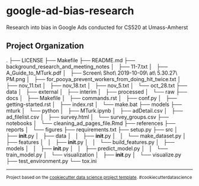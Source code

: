 google-ad-bias-research
==============================

Research into bias in Google Ads conducted for CS520 at Umass-Amherst

Project Organization
------------

   .
├── LICENSE
├── Makefile
├── README.md
├── background_research_and_meeting_notes
│   ├── 11-7.txt
│   ├── A_Guide_to_MTurk.pdf
│   ├── Screen\ Shot\ 2019-10-09\ at\ 5.30.27\ PM.png
│   ├── for_pooya_prevent_workers_from_doing_hit_twice.txt
│   ├── nov_11.txt
│   ├── nov_18.txt
│   ├── nov_5.txt
│   └── oct_28.txt
├── data
│   ├── external
│   ├── interim
│   ├── processed
│   └── raw
├── docs
│   ├── Makefile
│   ├── commands.rst
│   ├── conf.py
│   ├── getting-started.rst
│   ├── index.rst
│   └── make.bat
├── models
├── mturk
│   └── python
│       ├── MTurk.ipynb
│       ├── adDetail.csv
│       ├── ad_filelist.csv
│       ├── survey.html
│       └── survey_groups.csv
├── notebooks
│   └── cleaning_ad_pages_file.Rmd
├── references
├── reports
│   └── figures
├── requirements.txt
├── setup.py
├── src
│   ├── __init__.py
│   ├── data
│   │   ├── __init__.py
│   │   └── make_dataset.py
│   ├── features
│   │   ├── __init__.py
│   │   └── build_features.py
│   ├── models
│   │   ├── __init__.py
│   │   ├── predict_model.py
│   │   └── train_model.py
│   └── visualization
│       ├── __init__.py
│       └── visualize.py
├── test_environment.py
└── tox.ini


--------

<p><small>Project based on the <a target="_blank" href="https://drivendata.github.io/cookiecutter-data-science/">cookiecutter data science project template</a>. #cookiecutterdatascience</small></p>
